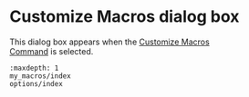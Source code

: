 # Customize Macros dialog box

This dialog box appears when the
[Customize Macros \
Command](../../cmd/macros/customize_macro) is selected.


```{toctree}
:maxdepth: 1
my_macros/index
options/index
```
